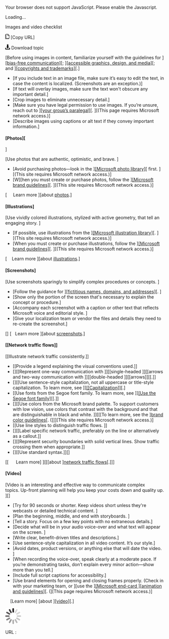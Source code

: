 Your browser does not support JavaScript. Please enable the Javascript.

Loading...

Images and video checklist

![Copy URL](images-video-checklist_files/Copy.png) [Copy URL]

![Download](images-video-checklist_files/Download.png)
Download topic

[Before using images in content, familiarize yourself with the guidelines for ][[bias-free communication]](https://worldready.cloudapp.net/Styleguide/Read?id=2700&topicid=26708)[; ][[accessible graphics, design, and media]](https://worldready.cloudapp.net/Styleguide/Read?id=2700&topicid=26700)[; and ][[copyrights and trademarks]](https://worldready.cloudapp.net/Styleguide/Read?id=2700&topicid=26696)[.]

-   [If you include text in an image file, make sure it’s easy to edit the text, in case the content is localized. (Screenshots are an exception.)]
-   [If text will overlay images, make sure the text won't obscure any important detail.]
-   [Crop images to eliminate unnecessary detail.]
-   [Make sure you have legal permission to use images. If you’re unsure, reach out to ][[your group’s paralegal]](https://microsoft.sharepoint.com/sites/lcaweb/Pages/Applications/LegalContact.aspx)[. ][(This page requires Microsoft network access.)]
-   [Describe images using captions or alt text if they convey important information.]

#### [Photos][
]

[Use photos that are authentic, optimistic, and brave. ]

-   [Avoid purchasing photos—look in the ][[Microsoft photo library]](https://microsoft.sharepoint.com/teams/BrandCentral/Search/pages/BCPhotographyResults.aspx)[ first. ][(This site requires Microsoft network access.)]
-   [W][hen you must create or purchase photos, follow the ][[Microsoft brand guidelines]](https://microsoft.sharepoint.com/teams/BrandCentral/Pages/The-Microsoft-brand-Core-elements-Photography.aspx)[. ][(This site requires Microsoft network access.)]

[     Learn more ][about [photos](https://worldready.cloudapp.net/Styleguide/Read?id=2700&topicid=36403).]

#### [Illustrations]

[Use vividly colored illustrations, stylized with active geometry, that tell an engaging story. ]

-   [If possible, use illustrations from the ][[Microsoft illustration library]](https://microsoft.sharepoint.com/teams/BrandCentral/Pages/Bundles/Illustrations_Editable_AllCollections.aspx)[. ][(This site requires Microsoft network access.)]
-   [When you must create or purchase illustrations, follow the ][[Microsoft brand guidelines]](https://microsoft.sharepoint.com/teams/BrandCentral/Pages/The-Microsoft-brand-Core-elements-Illustration.aspx)[. ][(This site requires Microsoft network access.)]

[    Learn more ][about [illustrations](https://worldready.cloudapp.net/Styleguide/Read?id=2700&topicid=36404)[](https://worldready.cloudapp.net/Styleguide/Read?id=2700&topicid=36403).]

#### [Screenshots]

[Use screenshots sparingly to simplify complex procedures or concepts. ]

-   [Follow the guidance for ][[fictitious names, domains, and addresses]](https://worldready.cloudapp.net/Styleguide/Read?id=2700&topicid=26697)[. ]
-   [Show only the portion of the screen that's necessary to explain the concept or procedure.]
-   [Accompany each screenshot with a caption or other text that reflects Microsoft voice and editorial style. ]
-   [Give your localization team or vendor the files and details they need to re-create the screenshot.]

[]
[   Learn more ][about [screenshots](https://worldready.cloudapp.net/Styleguide/Read?id=2700&topicid=36405)[](https://worldready.cloudapp.net/Styleguide/Read?id=2700&topicid=36404).]

#### [[Network traffic flows]]

[[Illustrate network traffic consistently.]]

-   [[Provide a legend explaining the visual conventions used.]]
-   [][[Represent one-way communication with ]][[single-headed ]][[arrows and two-way communication with ]][[double-headed ]][[arrows]][[.]]
-   [][[Use sentence-style capitalization, not all uppercase or title-style capitalization. To learn more, see ]][[[Capitalization]]](https://worldready.cloudapp.net/Styleguide/Read?id=2700&topicid=33685)[.]
-   [[Use fonts from the Segoe font family. To learn more, see ]][[Use the Segoe font family]](https://worldready.cloudapp.net/Styleguide/Read?id=2700&topicid=36398)[[.]]
-   [][[Use colors from the Microsoft brand palette. To support customers with low vision, use colors that contrast with the background and that are distinguishable in black and white. ]][[[To learn more, see the ][brand color guidelines](https://microsoft.sharepoint.com/teams/BrandCentral/Pages/The-Microsoft-brand-Core-elements-Color.aspx "Color guidelines on Brand Central")[. (]]][This site requires Microsoft network access.)]
-   [[Use line styles to distinguish traffic flows. ]]
-   [][[Label specific network traffic, preferably on the line or alternatively as a callout.]]
-   [][[Represent security boundaries with solid vertical lines. Show traffic crossing them when appropriate.]]
-   [][[Use standard syntax.]][]

[[      Learn more] ][[[about ][network traffic flows](https://worldready.cloudapp.net/Styleguide/Read?id=2700&topicid=36406)[.]]]

#### [Video]

[Video is an interesting and effective way to communicate complex topics. Up-front planning will help you keep your costs down and quality up. ][]

-   [Try for 90 seconds or shorter. Keep videos short unless they're webcasts or detailed technical content. ]
-   [Plan the beginning, middle, and end with storyboards. ]
-   [Tell a story. Focus on a few key points with no extraneous details.]
-   [Decide what will be in your audio voice-over and what text will appear on the screen. ]
-   [Write clear, benefit-driven titles and descriptions.]
-   [Use sentence-style capitalization in all video content. It’s our style.]
-   [Avoid dates, product versions, or anything else that will date the video. ]
-   [When recording the voice-over, speak clearly at a moderate pace. If you’re demonstrating tasks, don’t explain every minor action—show more than you tell.]
-   [Include full script captions for accessibility.]
-   [Use brand elements for opening and closing frames properly. (Check in with your marketing team, or ][use the ][[Microsoft end-card ]](https://microsoft.sharepoint.com/teams/BrandCentral/Pages/Bundles/Microsoft_logo_endcard_animation.aspx)[[animation and guidelines](https://microsoft.sharepoint.com/teams/BrandCentral/Pages/Bundles/Microsoft_logo_endcard_animation.aspx)][. (][This page requires Microsoft network access.)]

    [Learn more] [about ][[video]](https://worldready.cloudapp.net/Styleguide/Read?id=2700&topicid=36407)[.]

![In progress](images-video-checklist_files/activity-large.gif)

URL :


